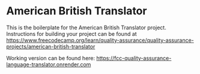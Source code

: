 # American British Translator

This is the boilerplate for the American British Translator project. Instructions for building your project can be found at https://www.freecodecamp.org/learn/quality-assurance/quality-assurance-projects/american-british-translator

Working version can be found here: https://fcc-quality-assurance-language-translator.onrender.com
